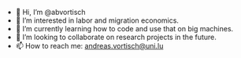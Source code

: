 - 👋 Hi, I’m @abvortisch
- 👀 I’m interested in labor and migration economics.
- 🌱 I’m currently learning how to code and use that on big machines.
- 💞️ I’m looking to collaborate on research projects in the future.
- 📫 How to reach me: andreas.vortisch@uni.lu

<!---
abvortisch/abvortisch is a ✨ special ✨ repository because its `README.md` (this file) appears on your GitHub profile.
You can click the Preview link to take a look at your changes.
--->
